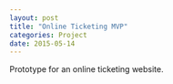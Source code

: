 ```yaml
---
layout: post
title: "Online Ticketing MVP"
categories: Project
date: 2015-05-14
---
```


Prototype for an online ticketing website.